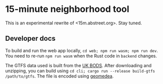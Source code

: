 # 15-minute neighborhood tool

This is an experimental rewrite of <15m.abstreet.org>. Stay tuned.

## Developer docs

To build and run the web app locally, `cd web; npm run wasm; npm run dev`. You need to re-run `npm run wasm` when the Rust code in `backend` changes.

The GTFS data used is built from the [UK BODS](https://data.bus-data.dft.gov.uk/). After downloading and unzipping, you can build using `cd cli; cargo run --release build-gtfs /path/to/gtfs`. The file is encoded using [geomedea](https://github.com/michaelkirk/geomedea).
